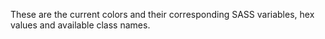These are the current colors and their corresponding SASS variables, hex values and available class names.
